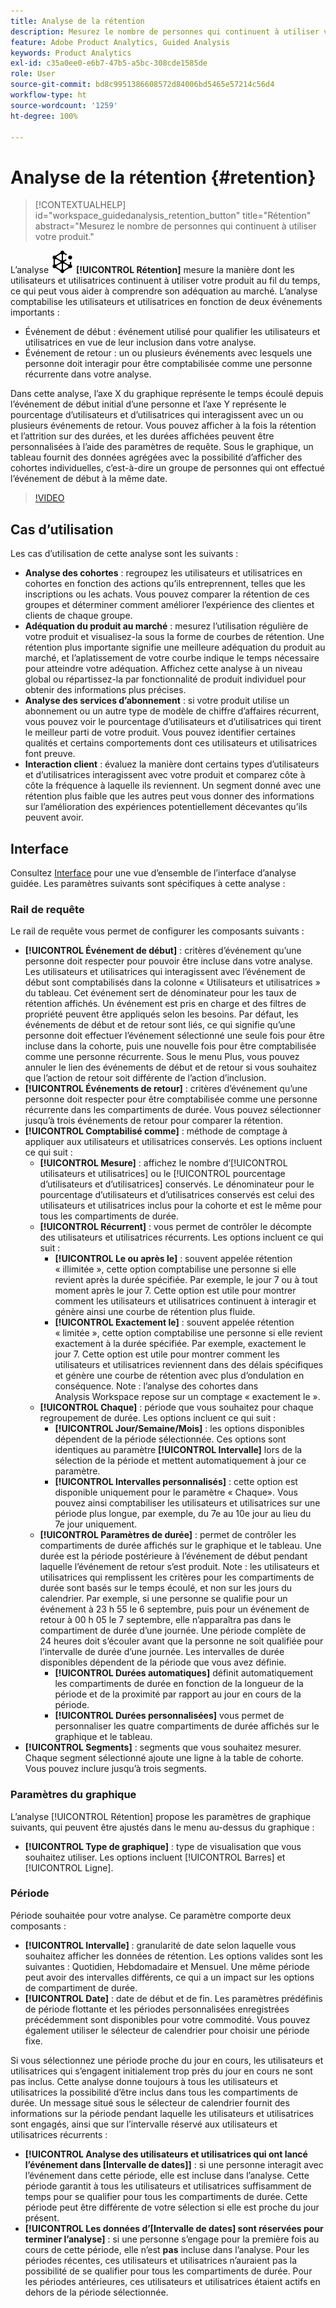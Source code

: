 ```yaml
---
title: Analyse de la rétention
description: Mesurez le nombre de personnes qui continuent à utiliser votre produit.
feature: Adobe Product Analytics, Guided Analysis
keywords: Product Analytics
exl-id: c35a0ee0-e6b7-47b5-a5bc-308cde1585de
role: User
source-git-commit: bd8c9951386608572d84006bd5465e57214c56d4
workflow-type: ht
source-wordcount: '1259'
ht-degree: 100%

---
```


# Analyse de la rétention {#retention}

<!-- markdownlint-disable MD034 -->

>[!CONTEXTUALHELP]
>id="workspace_guidedanalysis_retention_button"
>title="Rétention"
>abstract="Mesurez le nombre de personnes qui continuent à utiliser votre produit."

<!-- markdownlint-enable MD034 -->

L’analyse ![Rétention](/help/assets/icons/Retention.svg) **[!UICONTROL Rétention]** mesure la manière dont les utilisateurs et utilisatrices continuent à utiliser votre produit au fil du temps, ce qui peut vous aider à comprendre son adéquation au marché. L’analyse comptabilise les utilisateurs et utilisatrices en fonction de deux événements importants :

* Événement de début : événement utilisé pour qualifier les utilisateurs et utilisatrices en vue de leur inclusion dans votre analyse.
* Événement de retour : un ou plusieurs événements avec lesquels une personne doit interagir pour être comptabilisée comme une personne récurrente dans votre analyse.

Dans cette analyse, l’axe X du graphique représente le temps écoulé depuis l’événement de début initial d’une personne et l’axe Y représente le pourcentage d’utilisateurs et d’utilisatrices qui interagissent avec un ou plusieurs événements de retour. Vous pouvez afficher à la fois la rétention et l’attrition sur des durées, et les durées affichées peuvent être personnalisées à l’aide des paramètres de requête. Sous le graphique, un tableau fournit des données agrégées avec la possibilité d’afficher des cohortes individuelles, c’est-à-dire un groupe de personnes qui ont effectué l’événement de début à la même date.

>[!VIDEO](https://video.tv.adobe.com/v/3430503/?quality=12&learn=on)


## Cas d’utilisation

Les cas d’utilisation de cette analyse sont les suivants :

* **Analyse des cohortes** : regroupez les utilisateurs et utilisatrices en cohortes en fonction des actions qu’ils entreprennent, telles que les inscriptions ou les achats. Vous pouvez comparer la rétention de ces groupes et déterminer comment améliorer l’expérience des clientes et clients de chaque groupe.
* **Adéquation du produit au marché** : mesurez l’utilisation régulière de votre produit et visualisez-la sous la forme de courbes de rétention. Une rétention plus importante signifie une meilleure adéquation du produit au marché, et l’aplatissement de votre courbe indique le temps nécessaire pour atteindre votre adéquation. Affichez cette analyse à un niveau global ou répartissez-la par fonctionnalité de produit individuel pour obtenir des informations plus précises.
* **Analyse des services d’abonnement** : si votre produit utilise un abonnement ou un autre type de modèle de chiffre d’affaires récurrent, vous pouvez voir le pourcentage d’utilisateurs et d’utilisatrices qui tirent le meilleur parti de votre produit. Vous pouvez identifier certaines qualités et certains comportements dont ces utilisateurs et utilisatrices font preuve.
* **Interaction client** : évaluez la manière dont certains types d’utilisateurs et d’utilisatrices interagissent avec votre produit et comparez côte à côte la fréquence à laquelle ils reviennent. Un segment donné avec une rétention plus faible que les autres peut vous donner des informations sur l’amélioration des expériences potentiellement décevantes qu’ils peuvent avoir.

## Interface

Consultez [Interface](../overview.md#interface) pour une vue d’ensemble de l’interface d’analyse guidée. Les paramètres suivants sont spécifiques à cette analyse :

### Rail de requête

Le rail de requête vous permet de configurer les composants suivants :

* **[!UICONTROL Événement de début]** : critères d’événement qu’une personne doit respecter pour pouvoir être incluse dans votre analyse. Les utilisateurs et utilisatrices qui interagissent avec l’événement de début sont comptabilisés dans la colonne « Utilisateurs et utilisatrices » du tableau. Cet événement sert de dénominateur pour les taux de rétention affichés. Un événement est pris en charge et des filtres de propriété peuvent être appliqués selon les besoins. Par défaut, les événements de début et de retour sont liés, ce qui signifie qu’une personne doit effectuer l’événement sélectionné une seule fois pour être incluse dans la cohorte, puis une nouvelle fois pour être comptabilisée comme une personne récurrente. Sous le menu Plus, vous pouvez annuler le lien des événements de début et de retour si vous souhaitez que l’action de retour soit différente de l’action d’inclusion.
* **[!UICONTROL Événements de retour]** : critères d’événement qu’une personne doit respecter pour être comptabilisée comme une personne récurrente dans les compartiments de durée. Vous pouvez sélectionner jusqu’à trois événements de retour pour comparer la rétention.
* **[!UICONTROL Comptabilisé comme]** : méthode de comptage à appliquer aux utilisateurs et utilisatrices conservés. Les options incluent ce qui suit :
   * **[!UICONTROL Mesure]** : affichez le nombre d’[!UICONTROL utilisateurs et utilisatrices] ou le [!UICONTROL pourcentage d’utilisateurs et d’utilisatrices] conservés. Le dénominateur pour le pourcentage d’utilisateurs et d’utilisatrices conservés est celui des utilisateurs et utilisatrices inclus pour la cohorte et est le même pour tous les compartiments de durée.
   * **[!UICONTROL Récurrent]** : vous permet de contrôler le décompte des utilisateurs et utilisatrices récurrents. Les options incluent ce qui suit :
      * **[!UICONTROL Le ou après le]** : souvent appelée rétention « illimitée », cette option comptabilise une personne si elle revient après la durée spécifiée. Par exemple, le jour 7 ou à tout moment après le jour 7. Cette option est utile pour montrer comment les utilisateurs et utilisatrices continuent à interagir et génère ainsi une courbe de rétention plus fluide.
      * **[!UICONTROL Exactement le]** : souvent appelée rétention « limitée », cette option comptabilise une personne si elle revient exactement à la durée spécifiée. Par exemple, exactement le jour 7. Cette option est utile pour montrer comment les utilisateurs et utilisatrices reviennent dans des délais spécifiques et génère une courbe de rétention avec plus d’ondulation en conséquence. Note : l’analyse des cohortes dans Analysis Workspace repose sur un comptage « exactement le ».
   * **[!UICONTROL Chaque]** : période que vous souhaitez pour chaque regroupement de durée. Les options incluent ce qui suit :
      * **[!UICONTROL Jour/Semaine/Mois]** : les options disponibles dépendent de la période sélectionnée. Ces options sont identiques au paramètre **[!UICONTROL Intervalle]** lors de la sélection de la période et mettent automatiquement à jour ce paramètre.
      * **[!UICONTROL Intervalles personnalisés]** : cette option est disponible uniquement pour le paramètre « Chaque». Vous pouvez ainsi comptabiliser les utilisateurs et utilisatrices sur une période plus longue, par exemple, du 7e au 10e jour au lieu du 7e jour uniquement.
   * **[!UICONTROL Paramètres de durée]** : permet de contrôler les compartiments de durée affichés sur le graphique et le tableau. Une durée est la période postérieure à l’événement de début pendant laquelle l’événement de retour s’est produit. Note : les utilisateurs et utilisatrices qui remplissent les critères pour les compartiments de durée sont basés sur le temps écoulé, et non sur les jours du calendrier. Par exemple, si une personne se qualifie pour un événement à 23 h 55 le 6 septembre, puis pour un événement de retour à 00 h 05 le 7 septembre, elle n’apparaîtra pas dans le compartiment de durée d’une journée. Une période complète de 24 heures doit s’écouler avant que la personne ne soit qualifiée pour l’intervalle de durée d’une journée. Les intervalles de durée disponibles dépendent de la période que vous avez définie.
      * **[!UICONTROL Durées automatiques]** définit automatiquement les compartiments de durée en fonction de la longueur de la période et de la proximité par rapport au jour en cours de la période.
      * **[!UICONTROL Durées personnalisées]** vous permet de personnaliser les quatre compartiments de durée affichés sur le graphique et le tableau.
* **[!UICONTROL Segments]** : segments que vous souhaitez mesurer. Chaque segment sélectionné ajoute une ligne à la table de cohorte. Vous pouvez inclure jusqu’à trois segments.

### Paramètres du graphique

L’analyse [!UICONTROL Rétention] propose les paramètres de graphique suivants, qui peuvent être ajustés dans le menu au-dessus du graphique :

* **[!UICONTROL Type de graphique]** : type de visualisation que vous souhaitez utiliser. Les options incluent [!UICONTROL Barres] et [!UICONTROL Ligne].

### Période

Période souhaitée pour votre analyse. Ce paramètre comporte deux composants :

* **[!UICONTROL Intervalle]** : granularité de date selon laquelle vous souhaitez afficher les données de rétention. Les options valides sont les suivantes : Quotidien, Hebdomadaire et Mensuel. Une même période peut avoir des intervalles différents, ce qui a un impact sur les options de compartiment de durée.
* **[!UICONTROL Date]** : date de début et de fin. Les paramètres prédéfinis de période flottante et les périodes personnalisées enregistrées précédemment sont disponibles pour votre commodité. Vous pouvez également utiliser le sélecteur de calendrier pour choisir une période fixe.

Si vous sélectionnez une période proche du jour en cours, les utilisateurs et utilisatrices qui s’engagent initialement trop près du jour en cours ne sont pas inclus. Cette analyse donne toujours à tous les utilisateurs et utilisatrices la possibilité d’être inclus dans tous les compartiments de durée. Un message situé sous le sélecteur de calendrier fournit des informations sur la période pendant laquelle les utilisateurs et utilisatrices sont engagés, ainsi que sur l’intervalle réservé aux utilisateurs et utilisatrices récurrents :

* **[!UICONTROL Analyse des utilisateurs et utilisatrices qui ont lancé l’événement dans [Intervalle de dates]]** : si une personne interagit avec l’événement dans cette période, elle est incluse dans l’analyse. Cette période garantit à tous les utilisateurs et utilisatrices suffisamment de temps pour se qualifier pour tous les compartiments de durée. Cette période peut être différente de votre sélection si elle est proche du jour présent.
* **[!UICONTROL Les données d’[Intervalle de dates] sont réservées pour terminer l’analyse]** : si une personne s’engage pour la première fois au cours de cette période, elle n’est **pas** incluse dans l’analyse. Pour les périodes récentes, ces utilisateurs et utilisatrices n’auraient pas la possibilité de se qualifier pour tous les compartiments de durée. Pour les périodes antérieures, ces utilisateurs et utilisatrices étaient actifs en dehors de la période sélectionnée.

<!--
## Example

See below for an example of the analysis.

![Retention](../assets/retention.png)

-->